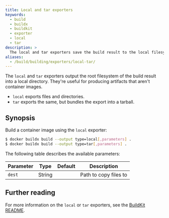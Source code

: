 ```yaml
---
title: Local and tar exporters
keywords:
  - build
  - buildx
  - buildkit
  - exporter
  - local
  - tar
description: >
  The local and tar exporters save the build result to the local filesystem
aliases:
  - /build/building/exporters/local-tar/
---
```


The `local` and `tar` exporters output the root filesystem of the build result
into a local directory. They're useful for producing artifacts that aren't
container images.

- `local` exports files and directories.
- `tar` exports the same, but bundles the export into a tarball.

## Synopsis

Build a container image using the `local` exporter:

```bash
$ docker buildx build --output type=local[,parameters] .
$ docker buildx build --output type=tar[,parameters] .
```

The following table describes the available parameters:

| Parameter | Type   | Default | Description           |
| --------- | ------ | ------- | --------------------- |
| `dest`    | String |         | Path to copy files to |

## Further reading

For more information on the `local` or `tar` exporters, see the
[BuildKit README](https://github.com/moby/buildkit/blob/master/README.md#local-directory).
